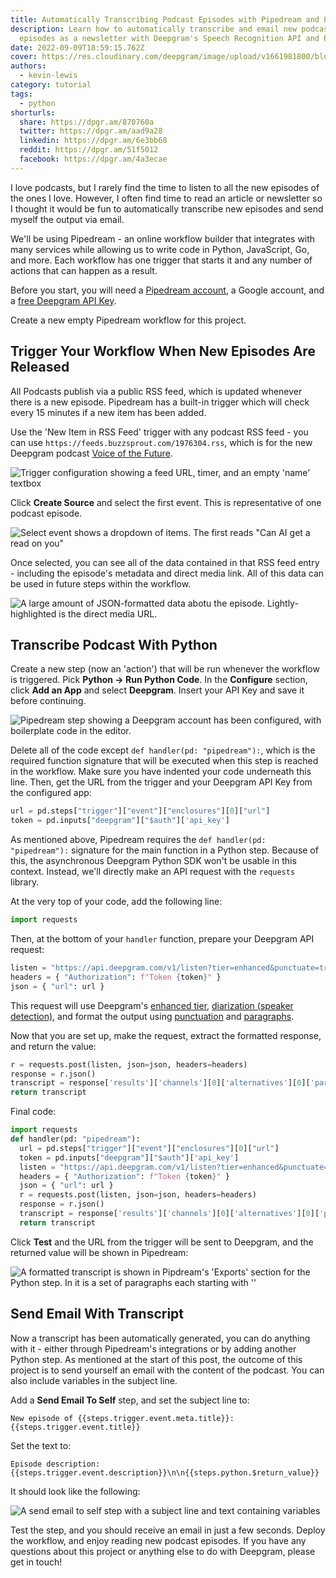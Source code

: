```yaml
---
title: Automatically Transcribing Podcast Episodes with Pipedream and Python
description: Learn how to automatically transcribe and email new podcast
  episodes as a newsletter with Deepgram's Speech Recognition API and Pipedream.
date: 2022-09-09T18:59:15.762Z
cover: https://res.cloudinary.com/deepgram/image/upload/v1661981800/blog/2022/09/automatically-transcribe-new-podcasts-pipedream-python/cover.jpg
authors:
  - kevin-lewis
category: tutorial
tags:
  - python
shorturls:
  share: https://dpgr.am/870760a
  twitter: https://dpgr.am/aad9a28
  linkedin: https://dpgr.am/6e3bb68
  reddit: https://dpgr.am/51f5012
  facebook: https://dpgr.am/4a3ecae
---
```


I love podcasts, but I rarely find the time to listen to all the new episodes of the ones I love. However, I often find time to read an article or newsletter so I thought it would be fun to automatically transcribe new episodes and send myself the output via email.

We'll be using Pipedream - an online workflow builder that integrates with many services while allowing us to write code in Python, JavaScript, Go, and more. Each workflow has one trigger that starts it and any number of actions that can happen as a result.

Before you start, you will need a [Pipedream account](https://pipedream.com), a Google account, and a [free Deepgram API Key](https://console.deepgram.com/signup?jump=keys).

Create a new empty Pipedream workflow for this project.

## Trigger Your Workflow When New Episodes Are Released

All Podcasts publish via a public RSS feed, which is updated whenever there is a new episode. Pipedream has a built-in trigger which will check every 15 minutes if a new item has been added.

Use the 'New Item in RSS Feed' trigger with any podcast RSS feed - you can use `https://feeds.buzzsprout.com/1976304.rss`, which is for the new Deepgram podcast [Voice of the Future](https://deepgram.com/voiceofthefuturepodcast/).

![Trigger configuration showing a feed URL, timer, and an empty 'name' textbox](https://res.cloudinary.com/deepgram/image/upload/v1661981806/blog/2022/09/automatically-transcribe-new-podcasts-pipedream-python/trigger-create.png)

Click **Create Source** and select the first event. This is representative of one podcast episode.

![Select event shows a dropdown of items. The first reads "Can AI get a read on you"](https://res.cloudinary.com/deepgram/image/upload/v1661981806/blog/2022/09/automatically-transcribe-new-podcasts-pipedream-python/trigger-select.png)

Once selected, you can see all of the data contained in that RSS feed entry - including the episode's metadata and direct media link. All of this data can be used in future steps within the workflow.

![A large amount of JSON-formatted data abotu the episode. Lightly-highlighted is the direct media URL.](https://res.cloudinary.com/deepgram/image/upload/v1661981806/blog/2022/09/automatically-transcribe-new-podcasts-pipedream-python/trigger-data.png)

## Transcribe Podcast With Python

Create a new step (now an 'action') that will be run whenever the workflow is triggered. Pick **Python -> Run Python Code**. In the **Configure** section, click **Add an App** and select **Deepgram**. Insert your API Key and save it before continuing.

![Pipedream step showing a Deepgram account has been configured, with boilerplate code in the editor.](https://res.cloudinary.com/deepgram/image/upload/v1661981806/blog/2022/09/automatically-transcribe-new-podcasts-pipedream-python/python-config.png)

Delete all of the code except `def handler(pd: "pipedream"):`, which is the required function signature that will be executed when this step is reached in the workflow. Make sure you have indented your code underneath this line. Then, get the URL from the trigger and your Deepgram API Key from the configured app:

```py
url = pd.steps["trigger"]["event"]["enclosures"][0]["url"]
token = pd.inputs["deepgram"]["$auth"]['api_key']
```

As mentioned above, Pipedream requires the `def handler(pd: "pipedream"):` signature for the main function in a Python step. Because of this, the asynchronous Deepgram Python SDK won't be usable in this context. Instead, we'll directly make an API request with the `requests` library.

At the very top of your code, add the following line:

```py
import requests
```

Then, at the bottom of your `handler` function, prepare your Deepgram API request:

```py
listen = "https://api.deepgram.com/v1/listen?tier=enhanced&punctuate=true&diarize=true&paragraphs=true"
headers = { "Authorization": f"Token {token}" }
json = { "url": url }
```

This request will use Deepgram's [enhanced tier](https://developers.deepgram.com/documentation/features/tier/), [diarization (speaker detection)](https://developers.deepgram.com/documentation/features/diarize/), and format the output using [punctuation](https://developers.deepgram.com/documentation/features/punctuate/) and [paragraphs](https://developers.deepgram.com/documentation/features/paragraphs/).

Now that you are set up, make the request, extract the formatted response, and return the value:

```py
r = requests.post(listen, json=json, headers=headers)
response = r.json()
transcript = response['results']['channels'][0]['alternatives'][0]['paragraphs']['transcript']
return transcript
```

Final code:

```py
import requests
def handler(pd: "pipedream"):
  url = pd.steps["trigger"]["event"]["enclosures"][0]["url"]
  token = pd.inputs["deepgram"]["$auth"]['api_key']
  listen = "https://api.deepgram.com/v1/listen?tier=enhanced&punctuate=true&diarize=true&paragraphs=true"
  headers = { "Authorization": f"Token {token}" }
  json = { "url": url }
  r = requests.post(listen, json=json, headers=headers)
  response = r.json()
  transcript = response['results']['channels'][0]['alternatives'][0]['paragraphs']['transcript']
  return transcript
```

Click **Test** and the URL from the trigger will be sent to Deepgram, and the returned value will be shown in Pipedream:

![A formatted transcript is shown in Pipdream's 'Exports' section for the Python step. In it is a set of paragraphs each starting with ''](https://res.cloudinary.com/deepgram/image/upload/v1661981806/blog/2022/09/automatically-transcribe-new-podcasts-pipedream-python/python-data.png)

## Send Email With Transcript

Now a transcript has been automatically generated, you can do anything with it - either through Pipedream's integrations or by adding another Python step. As mentioned at the start of this post, the outcome of this project is to send yourself an email with the content of the podcast. You can also include variables in the subject line.

Add a **Send Email To Self** step, and set the subject line to:

    New episode of {{steps.trigger.event.meta.title}}: {{steps.trigger.event.title}}

Set the text to:

    Episode description: {{steps.trigger.event.description}}\n\n{{steps.python.$return_value}}

It should look like the following:

![A send email to self step with a subject line and text containing variables](https://res.cloudinary.com/deepgram/image/upload/v1661981806/blog/2022/09/automatically-transcribe-new-podcasts-pipedream-python/email-config.png)

Test the step, and you should receive an email in just a few seconds. Deploy the workflow, and enjoy reading new podcast episodes. If you have any questions about this project or anything else to do with Deepgram, please get in touch!

